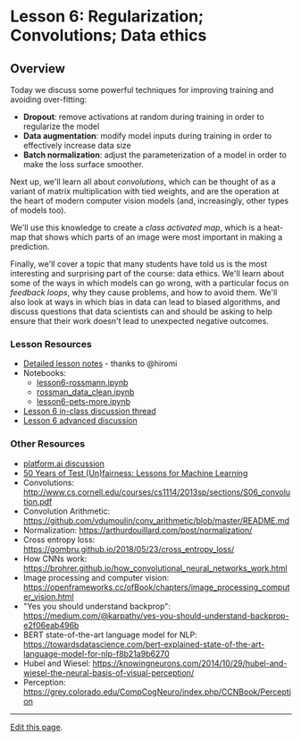 # Lesson 6: Regularization; Convolutions; Data ethics

## Overview

Today we discuss some powerful techniques for improving training and avoiding over-fitting:

- **Dropout**: remove activations at random during training in order to regularize the model
- **Data augmentation**: modify model inputs during training in order to effectively increase data size
- **Batch normalization**: adjust the parameterization of a model in order to make the loss surface smoother.

Next up, we'll learn all about *convolutions*, which can be thought of as a variant of matrix multiplication with tied weights, and are the operation at the heart of modern computer vision models (and, increasingly, other types of models too).

We'll use this knowledge to create a *class activated map*, which is a heat-map that shows which parts of an image were most important in making a prediction.

Finally, we'll cover a topic that many students have told us is the most interesting and surprising part of the course: data ethics. We'll learn about some of the ways in which models can go wrong, with a particular focus on *feedback loops*, why they cause problems, and how to avoid them. We'll also look at ways in which bias in data can lead to biased algorithms, and discuss questions that data scientists can and should be asking to help ensure that their work doesn't lead to unexpected negative outcomes.

### Lesson Resources

- [Detailed lesson notes](https://github.com/hiromis/notes/blob/master/Lesson6.md) - thanks to @hiromi
- Notebooks:
  - [lesson6-rossmann.ipynb](https://nbviewer.jupyter.org/github/fastai/course-v3/blob/master/nbs/dl1/lesson6-rossmann.ipynb)
  - [rossman_data_clean.ipynb](https://nbviewer.jupyter.org/github/fastai/course-v3/blob/master/nbs/dl1/rossman_data_clean.ipynb)
  - [lesson6-pets-more.ipynb](https://nbviewer.jupyter.org/github/fastai/course-v3/blob/master/nbs/dl1/lesson6-pets-more.ipynb)
- [Lesson 6 in-class discussion thread](https://forums.fast.ai/t/lesson-6-in-class-discussion/31440)
- [Lesson 6 advanced discussion](https://forums.fast.ai/t/lesson-6-advanced-discussion/31442)

### Other Resources

- [platform.ai discussion](https://forums.fast.ai/t/platform-ai-discussion/31445)
- [50 Years of Test (Un)fairness: Lessons for Machine Learning](https://128.84.21.199/pdf/1811.10104.pdf)
- Convolutions: http://www.cs.cornell.edu/courses/cs1114/2013sp/sections/S06_convolution.pdf
- Convolution Arithmetic: https://github.com/vdumoulin/conv_arithmetic/blob/master/README.md
- Normalization: https://arthurdouillard.com/post/normalization/
- Cross entropy loss: https://gombru.github.io/2018/05/23/cross_entropy_loss/
- How CNNs work: https://brohrer.github.io/how_convolutional_neural_networks_work.html
- Image processing and computer vision: https://openframeworks.cc/ofBook/chapters/image_processing_computer_vision.html
- "Yes you should understand backprop": https://medium.com/@karpathy/yes-you-should-understand-backprop-e2f06eab496b
- BERT state-of-the-art language model for NLP: https://towardsdatascience.com/bert-explained-state-of-the-art-language-model-for-nlp-f8b21a9b6270
- Hubel and Wiesel: https://knowingneurons.com/2014/10/29/hubel-and-wiesel-the-neural-basis-of-visual-perception/
- Perception: https://grey.colorado.edu/CompCogNeuro/index.php/CCNBook/Perception

---

[Edit this page](https://github.com/fastai/course-v3/edit/master/files/dl-2019/notes/notes-1-6.md).
